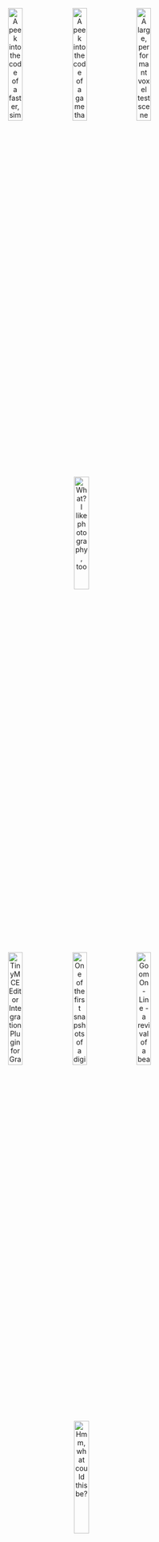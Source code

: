 <p align="center">
  <a href="https://github.com/newbthenewbd/newbthenewbd/assets/1766353/3a4c27c9-3759-4a2d-a2c5-b82459d46496"><img width="24%" src="https://github.com/newbthenewbd/newbthenewbd/assets/1766353/14b4011a-f8bf-47d8-b6c2-9fe76b022784" title="A peek into the code of a faster, simpler and cross-platform window management/display library that I am making from scratch"></a>&nbsp;&nbsp;<a href="https://github.com/newbthenewbd/newbthenewbd/assets/1766353/a49f1a2d-4830-465b-af96-e0c152887121"><img width="24%" src="https://github.com/newbthenewbd/newbthenewbd/assets/1766353/9fc69749-406e-4cc6-8e53-896e45324bd5" title="A peek into the code of a game that I slowly work on, dogfooding that library to the left"></a>&nbsp;&nbsp;<a href="https://github.com/newbthenewbd/newbthenewbd/assets/1766353/0f20bdc7-cced-408f-8821-fbe6349e716e"><img width="24%" src="https://github.com/newbthenewbd/newbthenewbd/assets/1766353/e515394e-a042-4d90-a849-cd76099ea23d" title="A large, performant voxel test scene that resulted from building and running that code to the left"></a>&nbsp;&nbsp;<a href="https://github.com/newbthenewbd/newbthenewbd/assets/1766353/0a55c7f2-e4ce-4d85-bde2-f994688ca102"><img width="24%" src="https://github.com/newbthenewbd/newbthenewbd/assets/1766353/3d548b97-cae4-4b44-a74b-fb6e0db81f9e" srcd="https://github.com/newbthenewbd/newbthenewbd/assets/1766353/d7e584fa-d732-4e39-9536-ee61093e1fca" title="What? I like photography, too"></a>
</p>
<p align="center">
  <a href="https://github.com/newbthenewbd/grav-plugin-tinymce-editor"><img width="24%" src="https://github.com/newbthenewbd/newbthenewbd/assets/1766353/fd0b1d77-43dc-4fa5-a4f9-d84d45f88c6b" title="TinyMCE Editor Integration Plugin for Grav - created out of a simple need, it's unexpectedly become quite popular"></a>&nbsp;&nbsp;<a href="https://github.com/newbthenewbd/newbthenewbd/assets/1766353/08bf798d-c161-4d09-9a46-84719ae14362"><img width="24%" src="https://github.com/newbthenewbd/newbthenewbd/assets/1766353/bfdc858b-f96d-4a1e-a726-dd93ecf6e8e6" title="One of the first snapshots of a digital image correlation application for my Bachelor's"></a>&nbsp;&nbsp;<a href="https://goom-online.github.io/"><img width="24%" src="https://github.com/newbthenewbd/newbthenewbd/assets/1766353/32f1404b-da50-4aa8-b59d-91d3ab26adf3" title="Goom On-Line - a revival of a beautiful music visualizer, first released in 2001 by Jean-Christophe Hoelt, now in your web browser"></a>&nbsp;&nbsp;<a href="#"><img width="24%" srcd="https://github.com/newbthenewbd/newbthenewbd/assets/1766353/8c4a35be-a15c-4067-a026-0f373456366a" src="https://github.com/newbthenewbd/newbthenewbd/assets/1766353/801bf1e3-21b2-4952-a979-b1198b73e8c1" title="Hmm, what could this be?"></a>
</p>
